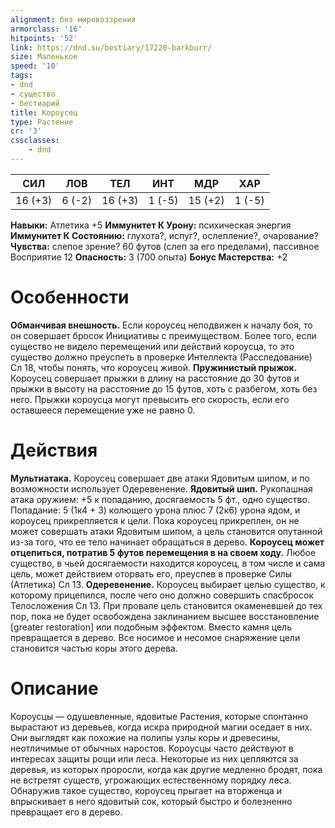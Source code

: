 ```yaml
---
alignment: без мировоззрения
armorclass: '16'
hitpoints: '52'
link: https://dnd.su/bestiary/17220-barkburr/
size: Маленькое
speed: '10'
tags:
- dnd
- существо
- бестиарий
title: Короусец
type: Растение
cr: '3'
cssclasses:
    - dnd
---
```



| СИЛ | ЛОВ | ТЕЛ | ИНТ | МДР | ХАР |
|---|---|---|---|---|---|
| 16 (+3) | 6 (-2) | 16 (+3) | 1 (-5) | 15 (+2) | 1 (-5) |
**Навыки:** Атлетика +5
**Иммунитет К Урону:** психическая энергия
**Иммунитет К Состоянию:** глухота?, испуг?, ослепление?, очарование?
**Чувства:** слепое зрение? 60 футов (слеп за его пределами), пассивное Восприятие 12
**Опасность:** 3 (700 опыта)
**Бонус Мастерства:** +2


# Особенности
**Обманчивая внешность.** Если короусец неподвижен к началу боя, то он совершает бросок Инициативы с преимуществом. Более того, если существо не видело перемещений или действий короусца, то это существо должно преуспеть в проверке Интеллекта (Расследование) Сл 18, чтобы понять, что короусец живой.
**Пружинистый прыжок.** Короусец совершает прыжки в длину на расстояние до 30 футов и прыжки в высоту на расстояние до 15 футов, хоть с разбегом, хоть без него. Прыжки короусца могут превысить его скорость, если его оставшееся перемещение уже не равно 0.


# Действия
**Мультиатака.** Короусец совершает две атаки Ядовитым шипом, и по возможности использует Одеревенение.
**Ядовитый шип.** Рукопашная атака оружием: +5 к попаданию, досягаемость 5 фт., одно существо. Попадание: 5 (1к4 + 3) колющего урона плюс 7 (2к6) урона ядом, и короусец прикрепляется к цели. Пока короусец прикреплен, он не может совершать атаки Ядовитым шипом, а цель становится опутанной из-за того, что ее тело начинает обращаться в дерево.
**Короусец может отцепиться, потратив 5 футов перемещения в на своем ходу.** Любое существо, в чьей досягаемости находится короусец, в том числе и сама цель, может действием оторвать его, преуспев в проверке Силы (Атлетика) Сл 13.
**Одеревенение.** Короусец выбирает целью существо, к которому прицепился, после чего оно должно совершить спасбросок Телосложения Сл 13. При провале цель становится окаменевшей до тех пор, пока не будет освобождена заклинанием высшее восстановление [greater restoration] или подобным эффектом. Вместо камня цель превращается в дерево. Все носимое и несомое снаряжение цели становится частью коры этого дерева.


# Описание
Короусцы — одушевленные, ядовитые Растения, которые спонтанно вырастают из деревьев, когда искра природной магии оседает в них. Они выглядят как похожие на полипы узлы коры и древесины, неотличимые от обычных наростов. Короусцы часто действуют в интересах защиты рощи или леса. Некоторые из них цепляются за деревья, из которых проросли, когда как другие медленно бродят, пока не встретят существ, угрожающих естественному порядку леса. Обнаружив такое существо, короусец прыгает на вторженца и впрыскивает в него ядовитый сок, который быстро и болезненно превращает его в дерево.